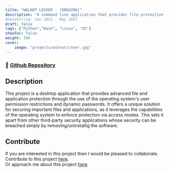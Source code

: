 ```yaml
---
title: "WALNUT LOCKER - (ONGOING)"
description: "A command line application that provides file protection through the use of the operating system's user permission modes. | Tech Stack: Python, Bash."
#dateString: Jan 2021 - May 2021
draft: false
tags: ["Python","Bash", "Linux", "OS"]
showToc: false
weight: 160
cover:
    image: "projects/walnut/cover.jpg"
--- 
```

### 🔗 [Github Repository](https://github.com/NehalH/Walnut-Locker)

## Description
This project is a desktop application that provides advanced file and application protection through the use of the operating system's user permission restrictions and dynamic passwords. It offers a unique solution for securing important files and applications, as it leverages the capabilities of the operating system to enforce protection via access modes. This sets it apart from other third-party security applications whose security can be breached simply by removing/uninstallig the software.

## Contribute
If you are interested in this project then I would be pleased to collaborate.  
Contribute to this project [here](https://github.com/NehalH/Walnut-Locker).  
Or approach me about this project [here](/).
